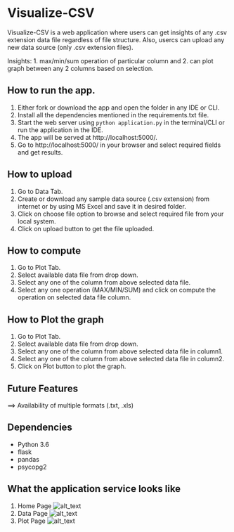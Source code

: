 # Visualize-CSV
Visualize-CSV is a web application where users can get insights of any .csv extension data file regardless of file structure. Also, usercs can upload any new data source (only .csv extension files).

Insights: 
          1. max/min/sum operation of particular column and
          2. can plot graph between any 2 columns based on selection.


## How to run the app.
1. Either fork or download the app and open the folder in any IDE or CLI.
2. Install all the dependencies mentioned in the requirements.txt file.
3. Start the web server using `python application.py` in the terminal/CLI or run the application in the IDE.
4. The app will be served at http://localhost:5000/.
5. Go to http://localhost:5000/ in your browser and select required fields and get results.


## How to upload
1. Go to Data Tab.
2. Create or download any sample data source (.csv extension) from internet or by using MS Excel and save it in desired folder.
3. Click on choose file option to browse and select required file from your local system.
4. Click on upload button to get the file uploaded.


## How to compute
1. Go to Plot Tab.
2. Select available data file from drop down.
3. Select any one of the column from above selected data file.
4. Select any one operation (MAX/MIN/SUM) and click on compute the operation on selected data file column.


## How to Plot the graph
1. Go to Plot Tab.
2. Select available data file from drop down.
3. Select any one of the column from above selected data file in column1.
4. Select any one of the column from above selected data file in column2.
5. Click on Plot button to plot the graph.

## Future Features
==> Availability of multiple formats (.txt, .xls)

## Dependencies
- Python 3.6
- flask
- pandas
- psycopg2


## What the application service looks like
1. Home Page
![alt_text](https://github.com/tharakmaddineni17/Data-Source-Insights/blob/main/Home.png)
2. Data Page
![alt_text](https://github.com/tharakmaddineni17/Data-Source-Insights/blob/main/Data_Page.png)
3. Plot Page
![alt_text](https://github.com/tharakmaddineni17/Data-Source-Insights/blob/main/Plot.png)

